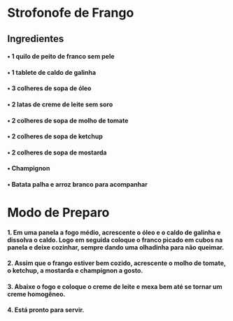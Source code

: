 # Strofonofe de Frango

## Ingredientes

#### • 1 quilo de peito de franco sem pele

#### • 1 tablete de caldo de galinha

#### • 3 colheres de sopa de óleo

#### • 2 latas de creme de leite sem soro

#### • 2 colheres de sopa de molho de tomate

#### • 2 colheres de sopa de ketchup

#### • 2 colheres de sopa de mostarda

#### • Champignon

#### • Batata palha e arroz branco para acompanhar

# Modo de Preparo

#### 1. Em uma panela a fogo médio, acrescente o óleo e o caldo de galinha e dissolva o caldo. Logo em seguida coloque o franco picado em cubos na panela e deixe cozinhar, sempre dando uma olhadinha para não queimar.

#### 2. Assim que o frango estiver bem cozido, acrescente o molho de tomate, o ketchup, a mostarda e champignon a gosto.

#### 3. Abaixe o fogo e coloque o creme de leite e mexa bem até se tornar um creme homogêneo.

#### 4. Está pronto para servir.